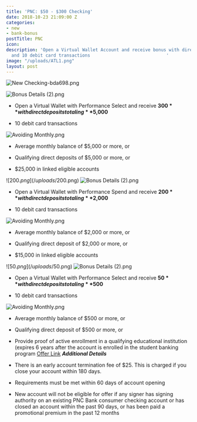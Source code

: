 ```yaml
---
title: 'PNC: $50 - $300 Checking'
date: 2018-10-23 21:09:00 Z
categories:
- new
- bank-bonus
postTitle: PNC
icon: 
description: 'Open a Virtual Wallet Account and receive bonus with direct deposit
  and 10 debit card transactions                             '
image: "/uploads/ATL1.png"
layout: post
---
```


![New Checking-bda698.png](/uploads/New%20Checking-bda698.png)

![Bonus Details (2).png](/uploads/Bonus%20Details%20(2).png)

* Open a Virtual Wallet with Performance Select and receive **$300** with direct deposits totaling **$5,000**

* 10 debit card transactions

![Avoiding Monthly.png](/uploads/Avoiding%20Monthly.png)

* Average monthly balance of $5,000 or more, or

* Qualifying direct deposits of $5,000 or more, or

* $25,000 in linked eligible accounts

![$200.png](/uploads/$200.png)
![Bonus Details (2).png](/uploads/Bonus%20Details%20(2).png)

* Open a Virtual Wallet with Performance Spend and receive **$200** with direct deposits totaling **$2,000**

* 10 debit card transactions

![Avoiding Monthly.png](/uploads/Avoiding%20Monthly.png)

* Average monthly balance of $2,000 or more, or

* Qualifying direct deposit of $2,000 or more, or

* $15,000 in linked eligible accounts

![$50.png](/uploads/$50.png)
![Bonus Details (2).png](/uploads/Bonus%20Details%20(2).png)

* Open a Virtual Wallet with Performance Select and receive **$50** with direct deposits totaling **$500**

* 10 debit card transactions

![Avoiding Monthly.png](/uploads/Avoiding%20Monthly.png)

* Average monthly balance of $500 or more, or

* Qualifying direct deposit of $500 or more, or

* Provide proof of active enrollment in a qualifying educational institution (expires 6 years after the account is enrolled in the student banking program
  [Offer Link](https://www.pnc.com/en/personal-banking/banking/checking/campaigns/checking-vw-tiered-offer.html)
  ***Additional Details***

* There is an early account termination fee of $25. This is charged if you close your account within 180 days.

* Requirements must be met within 60 days of account opening

* New account will not be eligible for offer if any signer has signing authority on an existing PNC Bank consumer checking account or has closed an account within the past 90 days, or has been paid a promotional premium in the past 12 months